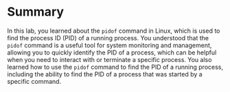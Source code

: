# Summary

In this lab, you learned about the `pidof` command in Linux, which is used to find the process ID (PID) of a running process. You understood that the `pidof` command is a useful tool for system monitoring and management, allowing you to quickly identify the PID of a process, which can be helpful when you need to interact with or terminate a specific process. You also learned how to use the `pidof` command to find the PID of a running process, including the ability to find the PID of a process that was started by a specific command.
